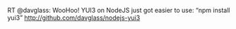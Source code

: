 <!--
id: 987053320
link: http://kevinisom.info/post/987053320/rt-davglass-woohoo-yui3-on-nodejs-just-got
slug: rt-davglass-woohoo-yui3-on-nodejs-just-got
date: Sat Aug 21 2010 22:38:31 GMT+1200 (NZST)
raw: {"blog_name":"kevinisom","id":987053320,"post_url":"http://kevinisom.info/post/987053320/rt-davglass-woohoo-yui3-on-nodejs-just-got","slug":"rt-davglass-woohoo-yui3-on-nodejs-just-got","type":"text","date":"2010-08-21 10:38:31 GMT","timestamp":1282387111,"state":"published","format":"html","reblog_key":"5muroQGB","tags":[],"short_url":"http://tmblr.co/Zw68YywrJq8","highlighted":[],"feed_item":"http://twitter.com/kev_nz/statuses/21707060982","from_feed_id":"650289","note_count":0,"title":null,"body":"<p>RT @davglass: WooHoo! YUI3 on NodeJS just got easier to use: &#8220;npm install yui3&#8221; <a href=\"http://github.com/davglass/nodejs-yui3\" target=\"_blank\">http://github.com/davglass/nodejs-yui3</a></p>"}
publish: 2010-08-021
tags: 
title: null
-->


RT @davglass: WooHoo! YUI3 on NodeJS just got easier to use: “npm
install yui3” <http://github.com/davglass/nodejs-yui3>


